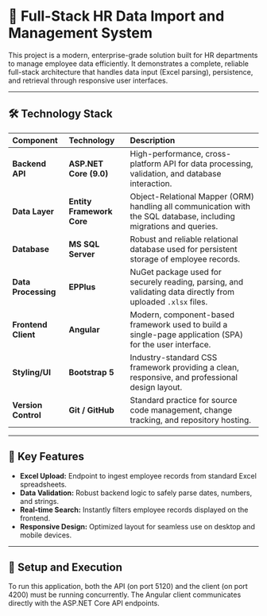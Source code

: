 # 🚀 Full-Stack HR Data Import and Management System

This project is a modern, enterprise-grade solution built for HR departments to manage employee data efficiently. It demonstrates a complete, reliable full-stack architecture that handles data input (Excel parsing), persistence, and retrieval through responsive user interfaces.

---

## 🛠️ Technology Stack

| Component | Technology | Description |
| :--- | :--- | :--- |
| **Backend API** | **ASP.NET Core (9.0)** | High-performance, cross-platform API for data processing, validation, and database interaction. |
| **Data Layer** | **Entity Framework Core** | Object-Relational Mapper (ORM) handling all communication with the SQL database, including migrations and queries. |
| **Database** | **MS SQL Server** | Robust and reliable relational database used for persistent storage of employee records. |
| **Data Processing** | **EPPlus** | NuGet package used for securely reading, parsing, and validating data directly from uploaded `.xlsx` files. |
| **Frontend Client** | **Angular** | Modern, component-based framework used to build a single-page application (SPA) for the user interface. |
| **Styling/UI** | **Bootstrap 5** | Industry-standard CSS framework providing a clean, responsive, and professional design layout. |
| **Version Control** | **Git / GitHub** | Standard practice for source code management, change tracking, and repository hosting. |

---

## 🌟 Key Features

* **Excel Upload:** Endpoint to ingest employee records from standard Excel spreadsheets.
* **Data Validation:** Robust backend logic to safely parse dates, numbers, and strings.
* **Real-time Search:** Instantly filters employee records displayed on the frontend.
* **Responsive Design:** Optimized layout for seamless use on desktop and mobile devices.

---

## 📝 Setup and Execution

To run this application, both the API (on port 5120) and the client (on port 4200) must be running concurrently. The Angular client communicates directly with the ASP.NET Core API endpoints.

